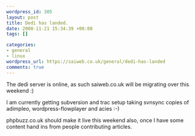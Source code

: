 ```yaml
--- 
wordpress_id: 305
layout: post
title: Dedi has landed.
date: 2008-11-21 15:34:39 +00:00
tags: []

categories: 
- general
- linux
wordpress_url: https://saiweb.co.uk/general/dedi-has-landed
comments: true
---
```

The dedi server is online, as such saiweb.co.uk will be migrating over this weekend :)

I am currently getting subversion and trac setup taking svnsync copies of adimpleo, wordpress-flowplayer and acies :-)

phpbuzz.co.uk should make it live this weekend also, once I have some content hand ins from people contributing articles.
